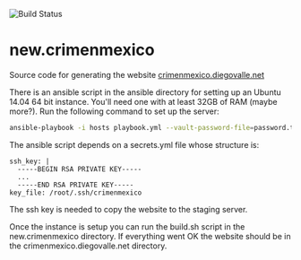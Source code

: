 ![Build Status](https://circleci.com/gh/diegovalle/new.crimenmexico.png?style=shield&circle-token=:circle-token)

# new.crimenmexico

Source code for generating the website
[crimenmexico.diegovalle.net](http://crimenmexico.diegovalle.net)



There is an ansible script in the ansible directory for setting up an
Ubuntu 14.04 64 bit instance. You'll need one with at least 32GB of RAM (maybe more?). 
Run the following command to set up the server:

```sh
ansible-playbook -i hosts playbook.yml --vault-password-file=password.txt --extra-vars "secrets=true"
```

The ansible script depends on a secrets.yml file whose structure is:

```
ssh_key: |
  -----BEGIN RSA PRIVATE KEY-----
  ...
  -----END RSA PRIVATE KEY-----
key_file: /root/.ssh/crimenmexico
```

The ssh key is needed to copy the website to the staging server.

Once the instance is
setup you can run the build.sh script in the new.crimenmexico
directory. If everything went OK the website should be in the
crimenmexico.diegovalle.net directory.
